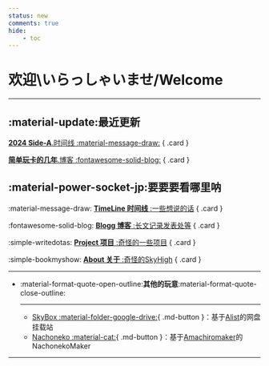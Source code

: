 ```yaml
---
status: new
comments: true
hide:
    - toc
---
```


# **欢迎\いらっしゃいませ/Welcome**

---

## **:material-update:最近更新**

<div class="grid" markdown>

[**2024 Side-A**.时间线 :material-message-draw:](./nya/24-a)
{ .card }



[**简单玩卡的几年**.博客 :fontawesome-solid-blog:](./blog/4ycard)
{ .card }


</div>

## **:material-power-socket-jp:要要要看哪里呐**

<div class="grid" markdown>

:material-message-draw: [**TimeLine 时间线** :一些想说的话](./nya/index.md)
{ .card }

:fontawesome-solid-blog: [**Blogg 博客** :长文记录发表处等](./blog/index.md)
{ .card }

:simple-writedotas: [**Project 项目** :奇怪的一些项目](./proj/index.md)
{ .card }

:simple-bookmyshow: [**About 关于** :奇怪的SkyHigh](./about.md)
{ .card }


</div>

---

<div class="grid cards" markdown>

-   :material-format-quote-open-outline:**其他的玩意**:material-format-quote-close-outline:

    ---

    - [SkyBox  :material-folder-google-drive:](https://box.skyhigh.moe){ .md-button }：基于[Alist](https://github.com/alist-org/alist)的网盘挂载站
    - [Nachoneko  :material-cat:](https://nacho.skyhigh.moe){ .md-button }：基于[Amachiromaker](https://github.com/charlie0129/amachiromaker)的NachonekoMaker


</div>


---


